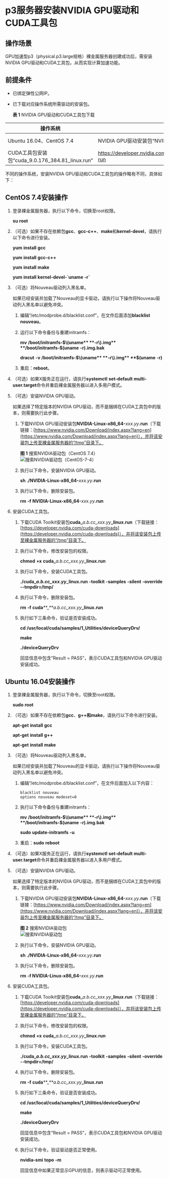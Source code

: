 # p3服务器安装NVIDIA GPU驱动和CUDA工具包<a name="bms_umn_0018"></a>

## 操作场景<a name="section263791112917"></a>

GPU加速型p3（physical.p3.large规格）裸金属服务器创建成功后，需安装NVIDIA GPU驱动和CUDA工具包，从而实现计算加速功能。

## 前提条件<a name="section9977817203914"></a>

-   已绑定弹性公网IP。
-   已下载对应操作系统所需驱动的安装包。

    **表 1**  NVIDIA GPU驱动和CUDA工具包下载

|操作系统|需要下载的驱动|下载地址|
|--|--|--|
|Ubuntu 16.04、CentOS 7.4|NVIDIA GPU驱动安装包“NVIDIA-Linux-x86_64-384.81.run”|http://www.nvidia.com/download/driverResults.aspx/124722/en-us|
|CUDA工具包安装包“cuda_9.0.176_384.81_linux.run”|https://developer.nvidia.com/compute/cuda/9.0/Prod/local_installers/cuda_9.0.176_384.81_linux-run|



不同的操作系统，安装NVIDIA GPU驱动和CUDA工具包的操作略有不同，具体如下：

## CentOS 7.4安装操作<a name="section37122211578"></a>

1.  登录裸金属服务器，执行以下命令，切换至root权限。

    **su** **root**

2.  （可选）如果不存在依赖包**gcc**、**gcc-c++**、**make**和**kernel-devel**，请执行以下命令进行安装。

    **yum** **install** **gcc**

    **yum** **install** **gcc-c++**

    **yum** **install** **make**

    **yum** **install** ****kernel-devel-\`uname**** ****-r\`****

3.  （可选）将Nouveau驱动列入黑名单。

    如果已经安装并加载了Nouveau的显卡驱动，请执行以下操作将Nouveau驱动列入黑名单以避免冲突。

    1.  编辑“/etc/modprobe.d/blacklist.conf”，在文件后面添加**blacklist** **nouveau**。
    2.  运行以下命令备份与重建initramfs：

        **mv** **/boot/initramfs-$\(uname** **-r\).img** **/boot/initramfs-$\(uname** **-r\).img.bak**

        **dracut** **-v** **/boot/initramfs-$\(uname** **-r\).img** **$\(uname** **-r\)**

    3.  重启：**reboot**。

4.  （可选）如果X服务正在运行，请执行**systemctl** **set-default** **multi-user.target**命令并重启裸金属服务器以进入多用户模式。
5.  （可选）安装NVIDIA GPU驱动。

    如果选择了特定版本的NVIDIA GPU驱动，而不是捆绑在CUDA工具包中的版本，则需要执行此步骤。

    1.  下载NVIDIA GPU驱动安装包**NVIDIA-Linux-x86\_64-**_xxx.yy_**.run**（下载链接：[https://www.nvidia.com/Download/index.aspx?lang=en](https://www.nvidia.com/Download/index.aspx?lang=en)），并将该安装包上传至裸金属服务器的“/tmp”目录下。

        **图 1**  搜索NVIDIA驱动包（CentOS 7.4）<a name="bms_01_0050_fig84466243358"></a>  
        ![](figures/搜索NVIDIA驱动包（CentOS-7-4）.png "搜索NVIDIA驱动包（CentOS-7-4）")

    2.  执行以下命令，安装NVIDIA GPU驱动。

        **sh** **./NVIDIA-Linux-x86\_64-**_xxx.yy_**.run**

    3.  执行以下命令，删除安装包。

        **rm** **-f** **NVIDIA-Linux-x86\_64-**_xxx.yy_**.run**

6.  安装CUDA工具包。
    1.  下载CUDA Toolkit安装包**cuda\_**_a.b.cc\_xxx.yy_**\_linux.run**（下载链接：[https://developer.nvidia.com/cuda-downloads](https://developer.nvidia.com/cuda-downloads)），并将该安装包上传至裸金属服务器的“/tmp”目录下。
    2.  执行以下命令，修改安装包的权限。

        **chmod** **+x** ****cuda\_****_a.b.cc\_xxx.yy_****\_linux.run****

    3.  执行以下命令，安装CUDA工具包。

        **./**cuda\_****_a.b.cc\_xxx.yy_****\_linux.run**** **-toolkit** **-samples** **-silent** **-override** **--tmpdir=/tmp/**

    4.  执行以下命令，删除安装包。

        **rm** **-f** **cuda**_**\_**a.b.cc\_xxx.yy_**\_linux.run**

    5.  执行如下三条命令，验证是否安装成功。

        **cd** **/usr/local/cuda/samples/1\_Utilities/deviceQueryDrv/**

        **make**

        **./deviceQueryDrv**

        回显信息中包含“Result = PASS”，表示CUDA工具包和NVIDIA GPU驱动安装成功。



## Ubuntu 16.04安装操作<a name="section1171542125720"></a>

1.  登录裸金属服务器，执行以下命令，切换至root权限。

    **sudo** **root**

2.  （可选）如果不存在依赖包**gcc**、**g++**和**make**，请执行以下命令进行安装。

    **apt-get** **install** **gcc**

    ****apt-get**** **install** **g++**

    ****apt-get**** **install** **make**

3.  （可选）将Nouveau驱动列入黑名单。

    如果已经安装并加载了Nouveau的显卡驱动，请执行以下操作将Nouveau驱动列入黑名单以避免冲突。

    1.  编辑“/etc/modprobe.d/blacklist.conf”，在文件后面加入以下内容：

        ```
        blacklist nouveau
        options nouveau modeset=0
        ```

    2.  执行以下命令备份与重建initramfs：

        **mv** **/boot/initramfs-$\(uname** **-r\).img** **/boot/initramfs-$\(uname** **-r\).img.bak**

        **sudo** **update-initramfs** **-u**

    3.  重启：**sudo** **reboot**

4.  （可选）如果X服务正在运行，请执行**systemctl** **set-default** **multi-user.target**命令并重启裸金属服务器以进入多用户模式。
5.  （可选）安装NVIDIA GPU驱动。

    如果选择了特定版本的NVIDIA GPU驱动，而不是捆绑在CUDA工具包中的版本，则需要执行此步骤。

    1.  下载NVIDIA GPU驱动安装包**NVIDIA-Linux-x86\_64-**_xxx.yy_**.run**（下载链接：[https://www.nvidia.com/Download/index.aspx?lang=en](https://www.nvidia.com/Download/index.aspx?lang=en)），并将该安装包上传至裸金属服务器的“/tmp”目录下。

        **图 2**  搜索NVIDIA驱动包<a name="fig1963645143612"></a>  
        ![](figures/搜索NVIDIA驱动包.png "搜索NVIDIA驱动包")

    2.  执行以下命令，安装NVIDIA GPU驱动。

        **sh** **./NVIDIA-Linux-x86\_64-**_xxx.yy_**.run**

    3.  执行以下命令，删除安装包。

        **rm** **-f NVIDIA-Linux-x86\_64-**_xxx.yy_**.run**

6.  安装CUDA工具包。
    1.  下载CUDA Toolkit安装包**cuda\_**_a.b.cc\_xxx.yy_**\_linux.run**（下载链接：[https://developer.nvidia.com/cuda-downloads](https://developer.nvidia.com/cuda-downloads)），并将该安装包上传至裸金属服务器的“/tmp”目录下。
    2.  执行以下命令，修改安装包的权限。

        **chmod** **+x** ****cuda\_****_a.b.cc\_xxx.yy_**\_linux.run**

    3.  执行以下命令，安装CUDA工具包。

        **./**cuda\_****_a.b.cc\_xxx.yy_****\_linux.run**** **-toolkit** **-samples** **-silent** **-override** **--tmpdir=/tmp/**

    4.  执行以下命令，删除安装包。

        **rm** **-f** **cuda**_**\_**a.b.cc\_xxx.yy_**\_linux.run**

    5.  执行如下三条命令，验证是否安装成功。

        **cd** **/usr/local/cuda/samples/1\_Utilities/deviceQueryDrv/**

        **make**

        **./deviceQueryDrv**

        回显信息中包含“Result = PASS”，表示CUDA工具包和NVIDIA GPU驱动安装成功。

    6.  执行以下命令，验证驱动是否正常使用。

        **nvidia-smi** **topo** **-m**

        回显信息中如果正常显示GPU的信息，则表示驱动可正常使用。



